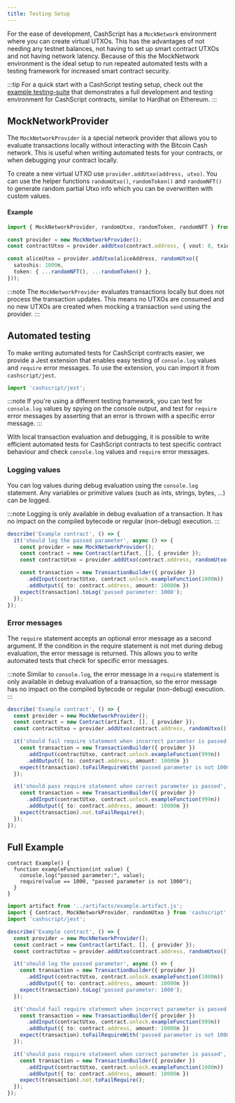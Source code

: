 ```yaml
---
title: Testing Setup
---
```


For the ease of development, CashScript has a `MockNetwork` environment where you can create virtual UTXOs. This has the advantages of not needing any testnet balances, not having to set up smart contract UTXOs and not having network latency. Because of this the MockNetwork environment is the ideal setup to run repeated automated tests with a testing framework for increased smart contract security.

:::tip
For a quick start with a CashScript testing setup, check out the [example testing-suite](https://github.com/CashScript/cashscript/tree/next/examples/testing-suite) that demonstrates a full development and testing environment for CashScript contracts, similar to Hardhat on Ethereum.
:::

## MockNetworkProvider

The `MockNetworkProvider` is a special network provider that allows you to evaluate transactions locally without interacting with the Bitcoin Cash network. This is useful when writing automated tests for your contracts, or when debugging your contract locally.

To create a new virtual UTXO use `provider.addUtxo(address, utxo)`. You can use the helper functions `randomUtxo()`, `randomToken()` and `randomNFT()` to generate random partial Utxo info which you can be overwritten with custom values.

#### Example

```ts
import { MockNetworkProvider, randomUtxo, randomToken, randomNFT } from 'cashscript';

const provider = new MockNetworkProvider();
const contractUtxo = provider.addUtxo(contract.address, { vout: 0, txid: "ab...", satoshis: 10000n });

const aliceUtxo = provider.addUtxo(aliceAddress, randomUtxo({
  satoshis: 1000n,
  token: { ...randomNFT(), ...randomToken() },
}));
```

:::note
The `MockNetworkProvider` evaluates transactions locally but does not process the transaction updates. This means no UTXOs are consumed and no new UTXOs are created when mocking a transaction `send` using the provider.
:::

## Automated testing

To make writing automated tests for CashScript contracts easier, we provide a Jest extension that enables easy testing of `console.log` values and `require` error messages. To use the extension, you can import it from `cashscript/jest`.

```ts
import 'cashscript/jest';
```

:::note
If you're using a different testing framework, you can test for `console.log` values by spying on the console output, and test for `require` error messages by asserting that an error is thrown with a specific error message.
:::

With local transaction evaluation and debugging, it is possible to write efficient automated tests for CashScript contracts to test specific contract behaviour and check `console.log` values and `require` error messages.

### Logging values

You can log values during debug evaluation using the `console.log` statement. Any variables or primitive values (such as ints, strings, bytes, ...) can be logged.

:::note
Logging is only available in debug evaluation of a transaction. It has no impact on the compiled bytecode or regular (non-debug) execution.
:::

```ts
describe('Example contract', () => {
  it('should log the passed parameter', async () => {
    const provider = new MockNetworkProvider();
    const contract = new Contract(artifact, [], { provider });
    const contractUtxo = provider.addUtxo(contract.address, randomUtxo());

    const transaction = new TransactionBuilder({ provider })
      .addInput(contractUtxo, contract.unlock.exampleFunction(1000n))
      .addOutput({ to: contract.address, amount: 10000n })
    expect(transaction).toLog('passed parameter: 1000');
  });
});
```

### Error messages

The `require` statement accepts an optional error message as a second argument. If the condition in the require statement is not met during debug evaluation, the error message is returned. This allows you to write automated tests that check for specific error messages.

:::note
Similar to `console.log`, the error message in a `require` statement is only available in debug evaluation of a transaction, so the error message has no impact on the compiled bytecode or regular (non-debug) execution.
:::

```ts
describe('Example contract', () => {
  const provider = new MockNetworkProvider();
  const contract = new Contract(artifact, [], { provider });
  const contractUtxo = provider.addUtxo(contract.address, randomUtxo());

  it('should fail require statement when incorrect parameter is passed', async () => {
    const transaction = new TransactionBuilder({ provider })
      .addInput(contractUtxo, contract.unlock.exampleFunction(999n))
      .addOutput({ to: contract.address, amount: 10000n })
    expect(transaction).toFailRequireWith('passed parameter is not 1000');
  });

  it('should pass require statement when correct parameter is passed', async () => {
    const transaction = new TransactionBuilder({ provider })
      .addInput(contractUtxo, contract.unlock.exampleFunction(999n))
      .addOutput({ to: contract.address, amount: 10000n })
    expect(transaction).not.toFailRequire();
  });
});
```

## Full Example

```solidity title="Example contract"
contract Example() {
  function exampleFunction(int value) {
    console.log("passed parameter:", value);
    require(value == 1000, "passed parameter is not 1000");
  }
}
```

```ts title="Example test file"
import artifact from '../artifacts/example.artifact.js';
import { Contract, MockNetworkProvider, randomUtxo } from 'cashscript';
import 'cashscript/jest';

describe('Example contract', () => {
  const provider = new MockNetworkProvider();
  const contract = new Contract(artifact, [], { provider });
  const contractUtxo = provider.addUtxo(contract.address, randomUtxo());

  it('should log the passed parameter', async () => {
    const transaction = new TransactionBuilder({ provider })
      .addInput(contractUtxo, contract.unlock.exampleFunction(1000n))
      .addOutput({ to: contract.address, amount: 10000n })
    expect(transaction).toLog('passed parameter: 1000');
  });

  it('should fail require statement when incorrect parameter is passed', async () => {
    const transaction = new TransactionBuilder({ provider })
      .addInput(contractUtxo, contract.unlock.exampleFunction(999n))
      .addOutput({ to: contract.address, amount: 10000n })
    expect(transaction).toFailRequireWith('passed parameter is not 1000');
  });

  it('should pass require statement when correct parameter is passed', async () => {
    const transaction = new TransactionBuilder({ provider })
      .addInput(contractUtxo, contract.unlock.exampleFunction(1000n))
      .addOutput({ to: contract.address, amount: 10000n })
    expect(transaction).not.toFailRequire();
  });
});

```
